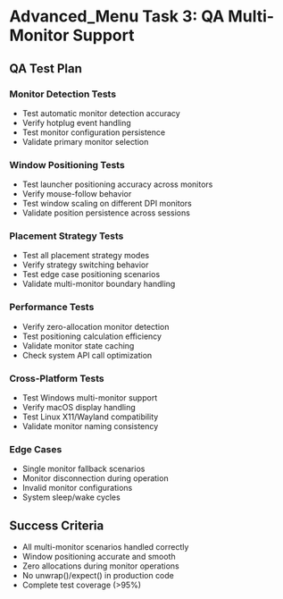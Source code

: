 # Advanced_Menu Task 3: QA Multi-Monitor Support

## QA Test Plan

### Monitor Detection Tests
- Test automatic monitor detection accuracy
- Verify hotplug event handling
- Test monitor configuration persistence
- Validate primary monitor selection

### Window Positioning Tests
- Test launcher positioning accuracy across monitors
- Verify mouse-follow behavior
- Test window scaling on different DPI monitors
- Validate position persistence across sessions

### Placement Strategy Tests
- Test all placement strategy modes
- Verify strategy switching behavior
- Test edge case positioning scenarios
- Validate multi-monitor boundary handling

### Performance Tests
- Verify zero-allocation monitor detection
- Test positioning calculation efficiency
- Validate monitor state caching
- Check system API call optimization

### Cross-Platform Tests
- Test Windows multi-monitor support
- Verify macOS display handling
- Test Linux X11/Wayland compatibility
- Validate monitor naming consistency

### Edge Cases
- Single monitor fallback scenarios
- Monitor disconnection during operation
- Invalid monitor configurations
- System sleep/wake cycles

## Success Criteria
- All multi-monitor scenarios handled correctly
- Window positioning accurate and smooth
- Zero allocations during monitor operations
- No unwrap()/expect() in production code
- Complete test coverage (>95%)